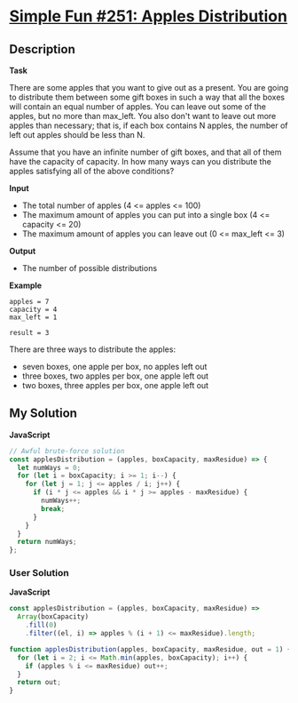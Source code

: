# [Simple Fun #251: Apples Distribution](https://www.codewars.com/kata/590fca79b5f8a69285000465)

## Description

**Task**

There are some apples that you want to give out as a present. You are going to distribute them between some gift boxes in such a way that all the boxes will contain an equal number of apples. You can leave out some of the apples, but no more than max_left. You also don't want to leave out more apples than necessary; that is, if each box contains N apples, the number of left out apples should be less than N.

Assume that you have an infinite number of gift boxes, and that all of them have the capacity of capacity. In how many ways can you distribute the apples satisfying all of the above conditions?

**Input**

- The total number of apples (4 <= apples <= 100)
- The maximum amount of apples you can put into a single box (4 <= capacity <= 20)
- The maximum amount of apples you can leave out (0 <= max_left <= 3)

**Output**

- The number of possible distributions

**Example**

```
apples = 7
capacity = 4
max_left = 1

result = 3
```

There are three ways to distribute the apples:

- seven boxes, one apple per box, no apples left out
- three boxes, two apples per box, one apple left out
- two boxes, three apples per box, one apple left out

## My Solution

**JavaScript**

```js
// Awful brute-force solution
const applesDistribution = (apples, boxCapacity, maxResidue) => {
  let numWays = 0;
  for (let i = boxCapacity; i >= 1; i--) {
    for (let j = 1; j <= apples / i; j++) {
      if (i * j <= apples && i * j >= apples - maxResidue) {
        numWays++;
        break;
      }
    }
  }
  return numWays;
};
```

### User Solution

**JavaScript**

```js
const applesDistribution = (apples, boxCapacity, maxResidue) =>
  Array(boxCapacity)
    .fill(0)
    .filter((el, i) => apples % (i + 1) <= maxResidue).length;
```

```js
function applesDistribution(apples, boxCapacity, maxResidue, out = 1) {
  for (let i = 2; i <= Math.min(apples, boxCapacity); i++) {
    if (apples % i <= maxResidue) out++;
  }
  return out;
}
```
